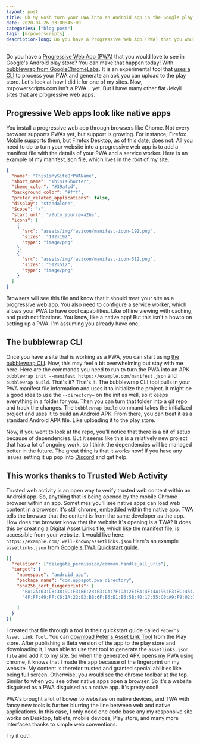```yaml
---
layout: post
title: Oh My Gosh turn your PWA into an Android app in the Google play store
date: 2020-04-26 03:00:45+00
categories: ["blog post"]
tags: [mrpowerscripts]
description-long: Do you have a Progressive Web App (PWA) that you would love to see in Google's Android play store? You can make that happen today! With bubblewrap from GoogleChromeLabs. It is an experimental tool that uses a CLI to process your PWA and generate an apk you can upload to the play store. Let's look at how I did it for one of my sites. Now, mrpowerscripts.com isn't a PWA... yet. But I have many other flat Jekyll sites that are progressive web apps. 
---
```


Do you have a [Progressive Web App (PWA)](https://en.wikipedia.org/wiki/Progressive_web_application) that you would love to see in Google's Android play store? You can make that happen today! With [bubblewrap from GoogleChromeLabs](https://github.com/GoogleChromeLabs/bubblewrap). It is an experimental tool that [uses a CLI](https://github.com/GoogleChromeLabs/bubblewrap/tree/master/packages/cli) to process your PWA and generate an apk you can upload to the play store. Let's look at how I did it for one of my sites. Now, mrpowerscripts.com isn't a PWA... yet. But I have many other flat Jekyll sites that are progressive web apps.

## Progressive Web apps look like native apps

You install a progressive web app through browsers like Chome. Not every browser supports PWAs yet, but support is growing. For instance, Firefox Mobile supports them, but Firefox Desktop, as of this date, does not. All you need to do to turn your website into a progressive web app is to add a manifest file with the details of your PWA and a service worker. Here is an example of my manifest.json file, which lives in the root of my site.

```json
{
  "name": "ThisIsMySiteOrPWAName",
  "short_name": "ThisIsShorter",
  "theme_color": "#39a4cd",
  "background_color": "#fff",
  "prefer_related_applications": false,
  "display": "standalone",
  "Scope": "/",
  "start_url": "/?utm_source=a2hs",
  "icons": [
    {
      "src": "assets/img/favicon/manifest-icon-192.png",
      "sizes": "192x192",
      "type": "image/png"
    },
    {
      "src": "assets/img/favicon/manifest-icon-512.png",
      "sizes": "512x512",
      "type": "image/png"
    }
  ]
}
```

Browsers will see this file and know that it should treat your site as a progressive web app. You also need to configure a service worker, which allows your PWA to have cool capabilities. Like offline viewing with caching, and push notifications. You know, like a native app! But this isn't a howto on setting up a PWA. I'm assuming you already have one.

## The bubblewrap CLI

Once you have a site that is working as a PWA, you can start using [the bubblewrap CLI](https://github.com/GoogleChromeLabs/bubblewrap/tree/master/packages/cli). Now, this may feel a bit overwhelming but stay with me here. Here are the commands you need to run to turn the PWA into an APK. `bubblewrap init --manifest https://example.com/manifest.json` and `bubblewrap build`. That's it? That's it. The bubblewrap CLI tool pulls in your PWA manifest file information and uses it to initialize the project. It might be a good idea to use the `--directory=` on the init as well, so it keeps everything in a folder for you. Then you can turn that folder into a git repo and track the changes. The `bubblewrap build` command takes the initialized project and uses it to build an Android APK. From there, you can treat it as a standard Android APK file. Like uploading it to the play store.

Now, if you went to look at the repo, you'll notice that there is a bit of setup because of dependencies. But it seems like this is a relatively new project that has a lot of ongoing work, so I think the dependencies will be managed better in the future. The great thing is that it works now! If you have any issues setting it up pop into [Discord](https://bit.ly/mrps-discord) and get help.

## This works thanks to Trusted Web Activity

Trusted web activity is an open way to verify trusted web content within an Android app. So, anything that is being opened by the mobile Chrome browser within an app. Sometimes you'll see native apps can load web content in a browser. It's still chrome, embedded within the native app. TWA tells the browser that the content is from the same developer as the app. How does the browser know that the website it's opening is a TWA? It does this by creating a Digital Asset Links file, which like the manifest file, is accessible from your website. It would live here: `https://example.com/.well-known/assetlinks.json` Here's an example `assetlinks.json` from [Google's TWA Quickstart guide](https://developers.google.com/web/android/trusted-web-activity/quick-start#creating-your-asset-link-file).  

```json
[{
  "relation": ["delegate_permission/common.handle_all_urls"],
  "target": {
    "namespace": "android_app",
    "package_name": "com.appspot.pwa_directory",
    "sha256_cert_fingerprints": [
      "FA:2A:03:CB:38:9C:F3:BE:28:E3:CA:7F:DA:2E:FA:4F:4A:96:F3:BC:45:2C:08:A2:16:A1:5D:FD:AB:46:BC:9D",
      "4F:FF:49:FF:C6:1A:22:E3:BB:6F:E6:E1:E6:5B:40:17:55:C0:A9:F9:02:D9:BF:28:38:0B:AE:A7:46:A0:61:8C"

    ]
  }
}]
```

I created that file through a tool in their quickstart guide called `Peter's Asset Link Tool`. You can [download Peter's Asset Link Tool](https://play.google.com/store/apps/details?id=dev.conn.assetlinkstool&hl=en) from the Play store. After publishing a Beta version of the app to the play store and downloading it, I was able to use that tool to generate the `assetlinks.json file` and add it to my site. So when the generated APK opens my PWA using chrome, it knows that I made the app because of the fingerprint on my website. My content is therefor trusted and granted special abilities like being full screen. Otherwise, you would see the chrome toolbar at the top. Similar to when you see other native apps open a browser. So it's a website disguised as a PWA disguised as a native app. It's pretty cool!

PWA's brought a lot of bower to websites on native devices, and TWA with fancy new tools is further blurring the line between web and native applications. In this case, I only need one code base any my responsive site works on Desktop, tablets, mobile devices, Play store, and many more interfaces thanks to simple web conventions.

Try it out!


